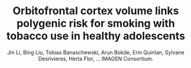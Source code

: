 ---
author: Jin Li, Bing Liu, Tobias Banaschewski, Arun Bokde, Erin Quinlan, Sylvane Desrivieres, Herta Flor, ... IMAGEN Consortium.
title: Orbitofrontal cortex volume links polygenic risk for smoking with tobacco use in healthy adolescents
journal: PSYCHOLOGICAL MEDICINE
year: 2022
type: article
doi: 10.1017/S0033291720002962
volume: 52
number: 6
pages: 1175-1182
---